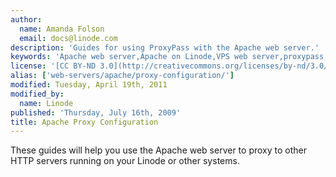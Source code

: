 ```yaml
---
author:
  name: Amanda Folson
  email: docs@linode.com
description: 'Guides for using ProxyPass with the Apache web server.'
keywords: 'Apache web server,Apache on Linode,VPS web server,proxypass,proxy'
license: '[CC BY-ND 3.0](http://creativecommons.org/licenses/by-nd/3.0/us/)'
alias: ['web-servers/apache/proxy-configuration/']
modified: Tuesday, April 19th, 2011
modified_by:
  name: Linode
published: 'Thursday, July 16th, 2009'
title: Apache Proxy Configuration
---
```


These guides will help you use the Apache web server to proxy to other HTTP servers running on your Linode or other systems.
